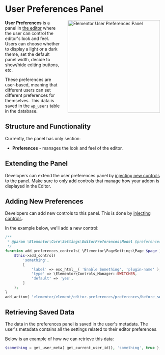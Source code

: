 # User Preferences Panel

<Badge type="tip" vertical="top" text="Elementor Core" /> <Badge type="warning" vertical="top" text="Basic" />

<img :src="$withBase('/assets/img/user-preferences-panel.png')" alt="Elementor User Preferences Panel" style="float: right; width: 300px; margin-left: 20px; margin-bottom: 20px;">

**User Preferences** is a panel in [the editor](./../editor/) where the user can control the editor's look and feel. Users can choose whether to display a light or a dark theme, set the default panel width, decide to show/hide editing buttons, etc.

These preferences are user-based, meaning that different users can set different preferences for themselves. This data is saved in the `wp_users` table in the database.

## Structure and Functionality

Currently, the panel has only section:

* **Preferences** - manages the look and feel of the editor.

## Extending the Panel

Developers can extend the user preferences panel by [injecting new controls](./../hooks/injecting-controls/) to the panel. Make sure to only add controls that manage how your addon is displayed in the Editor.

## Adding New Preferences 

Developers can add new controls to this panel. This is done by [injecting controls](./../hooks/injecting-controls/).

In the example below, we'll add a new control:

```php
/**
 * @param \Elementor\Core\Settings\EditorPreferences\Model $preferences The editor preferences model.
 */
function add_preferences_controls( \Elementor\PageSettings\Page $page ) {
	$this->add_control(
		'something',
		[
			'label' => esc_html__( 'Enable Something', 'plugin-name' ),
			'type' => \Elementor\Controls_Manager::SWITCHER,
			'default' => 'yes',
		]
	);
}
add_action( 'elementor/element/editor-preferences/preferences/before_section_end', 'add_preferences_controls' );
```

## Retrieving Saved Data

The data in the preferences panel is saved in the user's metadata. The user's metadata contains all the settings related to their editor preferences.

Below is an example of how we can retrieve this data:

```php
$something = get_user_meta( get_current_user_id(), 'something', true );
```

